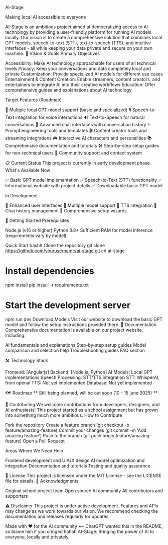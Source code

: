 AI-Stage

Making local AI accessible to everyone

AI-Stage is an ambitious project aimed at democratizing access to AI technology by providing a user-friendly platform for running AI models locally. Our vision is to create a comprehensive solution that combines local GPT models, speech-to-text (STT), text-to-speech (TTS), and intuitive interfaces - all while keeping your data private and secure on your own machine.
🎯 Vision & Goals
Primary Objectives

Accessibility: Make AI technology approachable for users of all technical levels
Privacy: Keep your conversations and data completely local and private
Customization: Provide specialized AI models for different use cases
Entertainment & Content Creation: Enable streamers, content creators, and entertainers to integrate AI into their creative workflows
Education: Offer comprehensive guides and explanations about AI technology

Target Features (Roadmap)

🤖 Multiple local GPT model support (basic and specialized)
🎙️ Speech-to-Text integration for voice interactions
🔊 Text-to-Speech for natural conversations
💬 Advanced chat interfaces with conversation history
✨ Prompt engineering tools and templates
🎬 Content creator tools and streaming integrations
🎮 Interactive AI characters and personalities
📚 Comprehensive documentation and tutorials
🛠️ Step-by-step setup guides for non-technical users
💬 Community support and contact system

📋 Current Status
This project is currently in early development phase.
What's Available Now

✅ Basic GPT model implementation
✅ Speech-to-Text (STT) functionality
✅ Informational website with project details
✅ Downloadable basic GPT model

In Development

🔄 Enhanced user interfaces
🔄 Multiple model support
🔄 TTS integration
🔄 Chat history management
🔄 Comprehensive setup wizards

🚀 Getting Started
Prerequisites

Node.js (v16 or higher)
Python 3.8+
Sufficient RAM for model inference (requirements vary by model)

Quick Start
bash# Clone the repository
git clone https://github.com/yourusername/ai-stage.git
cd ai-stage

# Install dependencies
npm install
pip install -r requirements.txt

# Start the development server
npm run dev
Download Models
Visit our website to download the basic GPT model and follow the setup instructions provided there.
📖 Documentation
Comprehensive documentation is available on our project website, including:

AI fundamentals and explanations
Step-by-step setup guides
Model comparison and selection help
Troubleshooting guides
FAQ section

🛠️ Technology Stack

Frontend: [Angularjs]
Backend: [Node.js, Python]
AI Models: Local GPT implementations
Speech Processing: STT/TTS integration
  STT: WhisperAI, from openai
  TTS: Not yet implemented
Database: Not yet implemented

🗺️ Roadmap
** Still being planned, will be out soon (10 - 15 june 2025) **

🤝 Contributing
We welcome contributions from developers, designers, and AI enthusiasts! This project started as a school assignment but has grown into something much more ambitious.
How to Contribute

Fork the repository
Create a feature branch (git checkout -b feature/amazing-feature)
Commit your changes (git commit -m 'Add amazing feature')
Push to the branch (git push origin feature/amazing-feature)
Open a Pull Request

Areas Where We Need Help

Frontend development and UI/UX design
AI model optimization and integration
Documentation and tutorials
Testing and quality assurance


📄 License
This project is licensed under the MIT License - see the LICENSE file for details.
🙏 Acknowledgments

Original school project team
Open source AI community
All contributors and supporters

⚠️ Disclaimer
This project is under active development. Features and APIs may change as we work towards our vision. We recommend checking the documentation and releases regularly for updates.

Made with ❤️ for the AI community <-- ChatGPT wanted this in the README, so blame him if you cringed hahah
AI-Stage: Bringing the power of AI to everyone, locally and privately.
